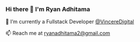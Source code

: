 ### Hi there 👋 I'm Ryan Adhitama

🔭 I’m currently a Fullstack Developer [@VincereDigital](https://vinceredigital.com)

📫 Reach me at [ryanadhitama2@gmail.com](mailto:ryanadhitama2@gmail.com)
<!--
**ryanadhitama/ryanadhitama** is a ✨ _special_ ✨ repository because its `README.md` (this file) appears on your GitHub profile.

Here are some ideas to get you started:

- 🔭 I’m currently working on ...
- 🌱 I’m currently learning ...
- 👯 I’m looking to collaborate on ...
- 🤔 I’m looking for help with ...
- 💬 Ask me about ...
- 📫 How to reach me: ...
- 😄 Pronouns: ...
- ⚡ Fun fact: ...
-->
